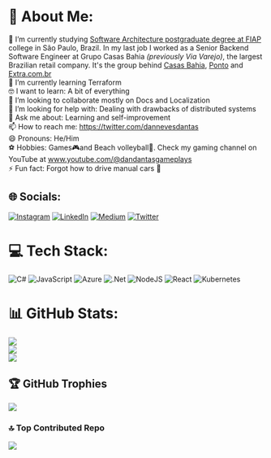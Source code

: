 # 💫 About Me:
🔭 I’m currently studying [Software Architecture postgraduate degree at FIAP](https://postech.fiap.com.br/curso/software-architecture/) college in São Paulo, Brazil. In my last job I worked as a Senior Backend Software Engineer at Grupo Casas Bahia _(previously Via Varejo)_, the largest Brazilian retail company. It's the group behind [Casas Bahia](https://www.casasbahia.com.br/), [Ponto](https://www.pontofrio.com.br/) and [Extra.com.br](https://www.extra.com.br/)<br>
🌱 I’m currently learning Terraform<br>
🤓 I want to learn: A bit of everything<br>
👯 I’m looking to collaborate mostly on Docs and Localization<br>
🤔 I’m looking for help with: Dealing with drawbacks of distributed systems<br>
💬 Ask me about: Learning and self-improvement<br>
📫 How to reach me: https://twitter.com/dannevesdantas<br>
😄 Pronouns: He/Him<br>
⚽ Hobbies: Games🎮and Beach volleyball🏐. Check my gaming channel on YouTube at www.youtube.com/@dandantasgameplays<br>
⚡ Fun fact: Forgot how to drive manual cars 🤣


## 🌐 Socials:
[![Instagram](https://img.shields.io/badge/Instagram-%23E4405F.svg?logo=Instagram&logoColor=white)](https://instagram.com/dannevesdantas) [![LinkedIn](https://img.shields.io/badge/LinkedIn-%230077B5.svg?logo=linkedin&logoColor=white)](https://linkedin.com/in/dannevesdantas) [![Medium](https://img.shields.io/badge/Medium-12100E?logo=medium&logoColor=white)](https://medium.com/@dannevesdantas) [![Twitter](https://img.shields.io/badge/Twitter-%231DA1F2.svg?logo=Twitter&logoColor=white)](https://twitter.com/dannevesdantas) 

# 💻 Tech Stack:
![C#](https://img.shields.io/badge/c%23-%23239120.svg?style=flat-square&logo=c-sharp&logoColor=white) ![JavaScript](https://img.shields.io/badge/javascript-%23323330.svg?style=flat-square&logo=javascript&logoColor=%23F7DF1E) ![Azure](https://img.shields.io/badge/azure-%230072C6.svg?style=flat-square&logo=azure-devops&logoColor=white) ![.Net](https://img.shields.io/badge/.NET-5C2D91?style=flat-square&logo=.net&logoColor=white) ![NodeJS](https://img.shields.io/badge/node.js-6DA55F?style=flat-square&logo=node.js&logoColor=white) ![React](https://img.shields.io/badge/react-%2320232a.svg?style=flat-square&logo=react&logoColor=%2361DAFB) ![Kubernetes](https://img.shields.io/badge/kubernetes-%23326ce5.svg?style=flat-square&logo=kubernetes&logoColor=white)
# 📊 GitHub Stats:
![](https://github-readme-stats.vercel.app/api?username=dannevesdantas&theme=default&hide_border=false&include_all_commits=true&count_private=true)<br/>
![](https://github-readme-streak-stats.herokuapp.com/?user=dannevesdantas&theme=default&hide_border=false)<br/>
![](https://github-readme-stats.vercel.app/api/top-langs/?username=dannevesdantas&theme=default&hide_border=false&include_all_commits=true&count_private=true&layout=compact)

## 🏆 GitHub Trophies
![](https://github-profile-trophy.vercel.app/?username=dannevesdantas&theme=dark&no-frame=false&no-bg=true&margin-w=4)

### 🔝 Top Contributed Repo
![](https://github-contributor-stats.vercel.app/api?username=dannevesdantas&limit=5&theme=flat&combine_all_yearly_contributions=true)

<!-- Proudly created with GPRM ( https://gprm.itsvg.in ) -->
